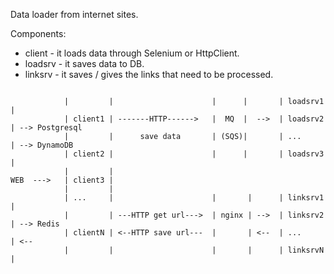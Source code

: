 Data loader from internet sites.


Components:
* client  - it loads data through Selenium or HttpClient.
* loadsrv - it saves data to DB.
* linksrv - it saves / gives the links that need to be processed.
	
```no-highlight

            |         |                      |      |       | loadsrv1 |               
            | client1 | -------HTTP------>   |  MQ  |  -->  | loadsrv2 | --> Postgresql
            |         |      save data       | (SQS)|       | ...      | --> DynamoDB  
            | client2 |                      |      |       | loadsrv3 |               
            |         |                                                                 
WEB  --->   | client3 |                                                                 
            |         | 
            | ...     |                      |       |      | linksrv1  |              
            |         | ---HTTP get url--->  | nginx | -->  | linksrv2  | --> Redis    
            | clientN | <--HTTP save url---  |       | <--  | ...       | <--            
            |         |                      |       |      | linksrvN  |                 
```